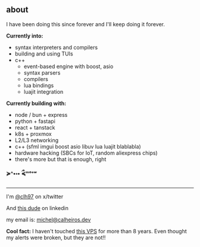 ## about

I have been doing this since forever and I'll keep doing it forever.

**Currently into:**
- syntax interpreters and compilers
- building and using TUIs
- c++
  - event-based engine with boost, asio
  - syntax parsers
  - compilers
  - lua bindings
  - luajit integration

**Currently building with:**
- node / bun + express
- python + fastapi
- react + tanstack
- k8s + proxmox
- L2/L3 networking
- c++ (sfml imgui boost asio libuv lua luajit blablabla)
- hardware hacking (SBCs for IoT, random aliexpress chips)
- there's more but that is enough, right

**≽^•༚• ྀ≼ᵐᵉᵒʷ**

---

I'm [@clh97](https://x.com/clh97) on x/twitter

And [this dude](https://linkedin.com/in/michel-calheiros) on linkedin

my email is: [michel@calheiros.dev](mailto:michel@calheiros.dev)

**Cool fact:** I haven't touched [this VPS](https://calheiros.dev) for more than 8 years. Even thought my alerts were broken, but they are not!!
